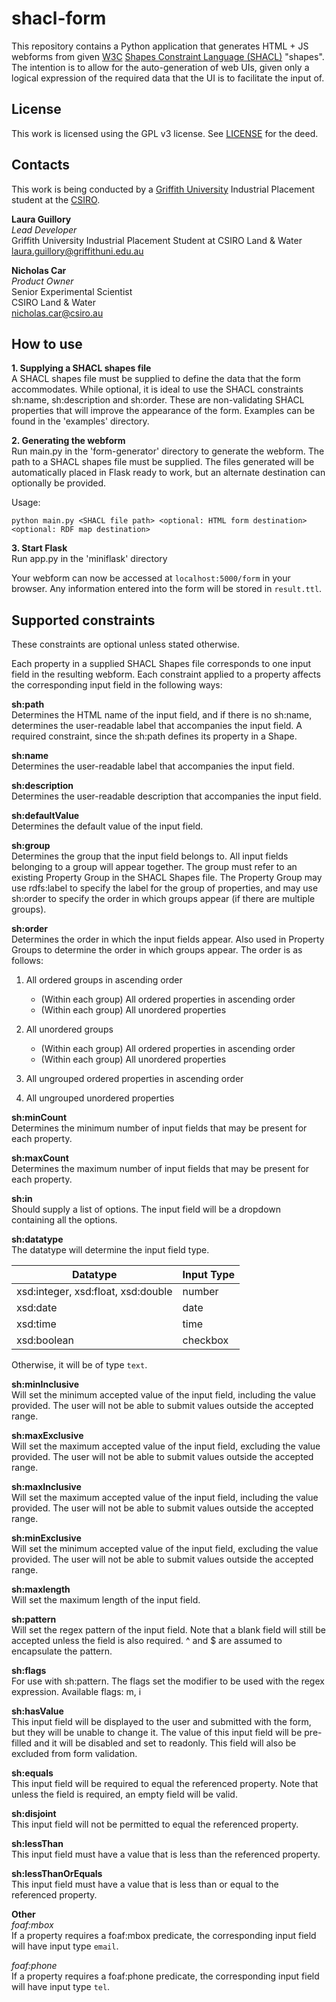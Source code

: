 # shacl-form
This repository contains a Python application that generates HTML + JS
webforms from given [W3C](https://www.w3.org/) [Shapes Constraint Language (SHACL)](https://www.w3.org/TR/shacl/)
"shapes". The intention is to allow for the auto-generation of web UIs,
given only a logical expression of the required data that the UI is to
facilitate the input of.

## License
This work is licensed using the GPL v3 license. See [LICENSE](LICENSE)
for the deed.

## Contacts
This work is being conducted by a
[Griffith University](https://griffith.edu.au) Industrial Placement
student at the [CSIRO](https://www.csiro.au).

**Laura Guillory**  
*Lead Developer*  
Griffith University Industrial Placement Student at CSIRO Land & Water  
<laura.guillory@griffithuni.edu.au>

**Nicholas Car**  
*Product Owner*  
Senior Experimental Scientist  
CSIRO Land & Water  
<nicholas.car@csiro.au>

## How to use

**1. Supplying a SHACL shapes file**  
A SHACL shapes file must be supplied to define the data that the form
accommodates. While optional, it is ideal to use the SHACL constraints
sh:name, sh:description and sh:order. These are non-validating SHACL
properties that will improve the appearance of the form. Examples can be
found in the 'examples' directory.

**2. Generating the webform**  
Run main.py in the 'form-generator' directory to generate the webform.
The path to a SHACL shapes file must be supplied. The files generated
will be automatically placed in Flask ready to work, but an alternate
destination can optionally be provided.

Usage:

    python main.py <SHACL file path> <optional: HTML form destination> <optional: RDF map destination>

**3. Start Flask**  
Run app.py in the 'miniflask' directory

Your webform can now be accessed at `localhost:5000/form` in your
browser. Any information entered into the form will be stored in
`result.ttl`.

## Supported constraints

These constraints are optional unless stated otherwise.

Each property in a supplied SHACL Shapes file corresponds to one input
field in the resulting webform. Each constraint applied to a property
affects the corresponding input field in the following ways:

**sh:path**  
Determines the HTML name of the input field, and if there is no sh:name,
determines the user-readable label that accompanies the input field. A
required constraint, since the sh:path defines its property in a Shape.

**sh:name**  
Determines the user-readable label that accompanies the input field.

**sh:description**  
Determines the user-readable description that accompanies the input
field.

**sh:defaultValue**  
Determines the default value of the input field.

**sh:group**  
Determines the group that the input field belongs to. All input fields
belonging to a group will appear together. The group must refer to an
existing Property Group in the SHACL Shapes file. The Property Group may
use rdfs:label to specify the label for the group of properties, and may
use sh:order to specify the order in which groups appear (if there are
multiple groups).

**sh:order**  
Determines the order in which the input fields appear. Also used in
Property Groups to determine the order in which
groups appear. The order is as follows:

1. All ordered groups in ascending order
    * (Within each group) All ordered properties in ascending order
    * (Within each group) All unordered properties

2. All unordered groups
    * (Within each group) All ordered properties in ascending order
    * (Within each group) All unordered properties

3. All ungrouped ordered properties in ascending order
4. All ungrouped unordered properties

**sh:minCount**  
Determines the minimum number of input fields that may be present for
each property.

**sh:maxCount**  
Determines the maximum number of input fields that may be present for
each property.

**sh:in**  
Should supply a list of options. The input field will be a dropdown
containing all the options.

**sh:datatype**  
The datatype will determine the input field type.

| Datatype                           | Input Type |
|------------------------------------|------------|
| xsd:integer, xsd:float, xsd:double | number     |
| xsd:date                           | date       |
| xsd:time                           | time       |
| xsd:boolean                        | checkbox   |

Otherwise, it will be of type `text`.

**sh:minInclusive**  
Will set the minimum accepted value of the input field, including the
value provided. The user will not be able to submit values outside the
accepted range.

**sh:maxExclusive**  
Will set the maximum accepted value of the input field, excluding the
value provided. The user will not be able to submit values outside the
accepted range.

**sh:maxInclusive**  
Will set the maximum accepted value of the input field, including the
value provided. The user will not be able to submit values outside the
accepted range.

**sh:minExclusive**  
Will set the minimum accepted value of the input field, excluding the
value provided. The user will not be able to submit values outside the
accepted range.

**sh:maxlength**  
Will set the maximum length of the input field.

**sh:pattern**  
Will set the regex pattern of the input field. Note that a blank field
will still be accepted unless the field is also required. ^ and $ are
assumed to encapsulate the pattern.

**sh:flags**  
For use with sh:pattern. The flags set the modifier to be used with the 
regex expression. Available flags: m, i

**sh:hasValue**  
This input field will be displayed to the user and submitted with the
form, but they will be unable to change it. The value of this input
field will be pre-filled and it will be disabled and set to readonly.
This field will also be excluded from form validation.

**sh:equals**  
This input field will be required to equal the referenced property. Note
that unless the field is required, an empty field will be valid.

**sh:disjoint**  
This input field will not be permitted to equal the referenced property.

**sh:lessThan**  
This input field must have a value that is less than the referenced
property.

**sh:lessThanOrEquals**  
This input field must have a value that is less than or equal to the
referenced property.

**Other**  
*foaf:mbox*  
If a property requires a foaf:mbox predicate, the corresponding input
field will have input type `email`.

*foaf:phone*  
If a property requires a foaf:phone predicate, the corresponding input
field will have input type `tel`.
